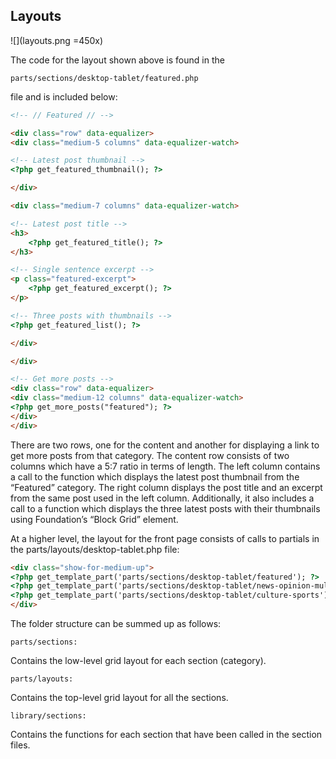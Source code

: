 ## Layouts

![](layouts.png =450x)

The code for the layout shown above is found in the

```
parts/sections/desktop-tablet/featured.php
```

file and is included below:
	
```html
<!-- // Featured // -->

<div class="row" data-equalizer>
<div class="medium-5 columns" data-equalizer-watch>	

<!-- Latest post thumbnail -->
<?php get_featured_thumbnail(); ?>

</div>

<div class="medium-7 columns" data-equalizer-watch>

<!-- Latest post title -->
<h3>
	<?php get_featured_title(); ?>
</h3>

<!-- Single sentence excerpt -->
<p class="featured-excerpt">
	<?php get_featured_excerpt(); ?>
</p>

<!-- Three posts with thumbnails --> 
<?php get_featured_list(); ?>

</div>

</div>

<!-- Get more posts -->
<div class="row" data-equalizer>
<div class="medium-12 columns" data-equalizer-watch>
<?php get_more_posts("featured"); ?>
</div>
</div>
```

There are two rows, one for the content and another for displaying a link to get more posts from that category. The content row consists of two columns which have a 5:7 ratio in terms of length. The left column contains a call to the function which displays the latest post thumbnail from the “Featured” category. The right column displays the post title and an excerpt from the same post used in the left column. Additionally, it also includes a call to a function which displays the three latest posts with their thumbnails using Foundation’s “Block Grid” element.

At a higher level, the layout for the front page consists of calls to partials in the parts/layouts/desktop-tablet.php file:
	
```html
<div class="show-for-medium-up">
<?php get_template_part('parts/sections/desktop-tablet/featured'); ?>
<?php get_template_part('parts/sections/desktop-tablet/news-opinion-multimedia'); ?>
<?php get_template_part('parts/sections/desktop-tablet/culture-sports'); ?>
</div>
```

The folder structure can be summed up as follows:

```
parts/sections:
```

Contains the low-level grid layout for each section (category).

```
parts/layouts:
```

Contains the top-level grid layout for all the sections.

```
library/sections:
```

Contains the functions for each section that have been called in the section files. 

